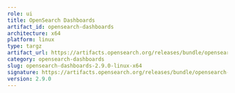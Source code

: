 ```yaml
---
role: ui
title: OpenSearch Dashboards
artifact_id: opensearch-dashboards
architecture: x64
platform: linux
type: targz
artifact_url: https://artifacts.opensearch.org/releases/bundle/opensearch-dashboards/2.9.0/opensearch-dashboards-2.9.0-linux-x64.tar.gz
category: opensearch-dashboards
slug: opensearch-dashboards-2.9.0-linux-x64
signature: https://artifacts.opensearch.org/releases/bundle/opensearch-dashboards/2.9.0/opensearch-dashboards-2.9.0-linux-x64.tar.gz.sig
version: 2.9.0
---
```


